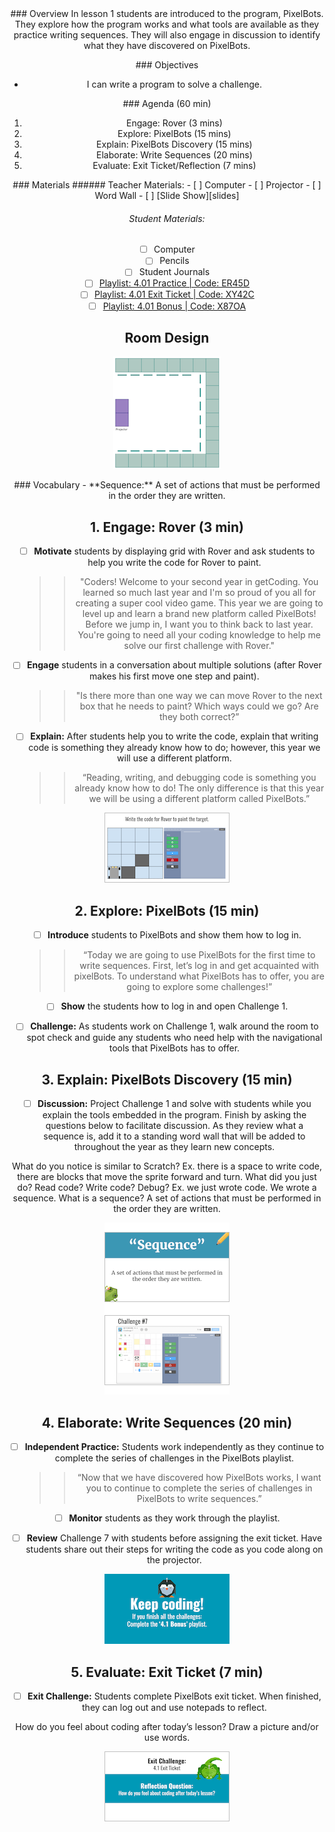 <header class='header' title='Writing Sequences' subtitle='Lesson 01'/>

<notable>
<iconp src='/icons/activity.png'>### Overview</iconp>
In lesson 1 students are introduced to the program, PixelBots. They explore how the program works and what tools are available as they practice writing sequences. They will also engage in discussion to identify what they have discovered on PixelBots.

<iconp src='/icons/objectives.png'>### Objectives</iconp>
- I can write a program to solve a challenge.

<iconp src='/icons/agenda.png'>### Agenda (60 min)</iconp>
1. Engage: Rover (3 mins)
1. Explore: PixelBots (15 mins)
1. Explain: PixelBots Discovery (15 mins)
1. Elaborate: Write Sequences (20 mins)
1. Evaluate: Exit Ticket/Reflection (7 mins)

<note>
<iconp src='/icons/materials.png'>### Materials</iconp>
###### Teacher Materials:
- [ ] Computer
- [ ] Projector
- [ ] Word Wall
- [ ] [Slide Show][slides]

###### Student Materials:
- [ ] Computer
- [ ] Pencils
- [ ] Student Journals
- [ ] [Playlist: 4.01 Practice | Code: ER45D][practice]
- [ ] [Playlist: 4.01 Exit Ticket | Code: XY42C][exit]
- [ ] [Playlist: 4.01 Bonus | Code: X87OA][extension]

</note>

## Room Design
![room](/images/layout-online.png)

<note>
<iconp src='/icons/vocab.png'>### Vocabulary</iconp>
- **Sequence:** A set of actions that must be performed in the order they are written.
</note>

<pagebreak/>

## 1. Engage: Rover (3 min)
- [ ] **Motivate** students by displaying grid with Rover and ask students to help you write the code for Rover to paint.
  >>"Coders! Welcome to your second year in getCoding. You learned so much last year and I'm so proud of you all for creating a super cool video game. This year we are going to level up and learn a brand new platform called PixelBots! Before we jump in, I want you to think back to last year. You're going to need all your coding knowledge to help me solve our first challenge with Rover."

- [ ] **Engage** students in a conversation about multiple solutions (after Rover makes his first move one step and paint).
  >>"Is there more than one way we can move Rover to the next box that he needs to paint? Which ways could we go? Are they both correct?”

- [ ] **Explain:** After students help you to write the code, explain that writing code is something they already know how to do; however, this year we will use a different platform.
  >>“Reading, writing, and debugging code is something you already know how to do! The only difference is that this year we will be using a different platform called PixelBots.”

<note>![engage](./images/engage-1.png)</note>

## 2. Explore: PixelBots (15 min)
- [ ] **Introduce** students to PixelBots and show them how to log in.
  >>“Today we are going to use PixelBots for the first time to write sequences. First, let’s log in and get acquainted with pixelBots. To understand what PixelBots has to offer, you are going to explore some challenges!”

- [ ] **Show** the students how to log in and open Challenge 1.

- [ ] **Challenge:** As students work on Challenge 1, walk around the room to spot check and guide any students who need help with the navigational tools that PixelBots has to offer.

## 3. Explain: PixelBots Discovery (15 min)
- [ ] **Discussion:** Project Challenge 1 and solve with students while you explain the tools embedded in the program. Finish by asking the questions below to facilitate discussion. As they review what a sequence is, add it to a standing word wall that will be added to throughout the year as they learn new concepts.

<iconp type='question'>What do you notice is similar to Scratch?</iconp>
<iconp type='answer'>Ex. there is a space to write code, there are blocks that move the sprite forward and turn.</iconp>
<iconp type='question'>What did you just do? Read code? Write code? Debug?</iconp>
<iconp type='answer'>Ex. we just wrote code. We wrote a sequence.</iconp>
<iconp type='question'>What is a sequence?</iconp>
<iconp type='answer'>A set of actions that must be performed in the order they are written.</iconp>

<note>![explain](./images/explain-1.png)</note>

## 4. Elaborate: Write Sequences (20 min)
- [ ] **Independent Practice:** Students work independently as they continue to complete the series of challenges in the PixelBots playlist.
  >>“Now that we have discovered how PixelBots works, I want you to continue to complete the series of challenges in PixelBots to write sequences.”

- [ ] **Monitor** students as they work through the playlist.

- [ ] **Review** Challenge 7 with students before assigning the exit ticket. Have students share out their steps for writing the code as you code along on the projector.

<note>![elaborate](./images/elaborate-1.png)</note>

## 5. Evaluate: Exit Ticket (7 min)
- [ ] **Exit Challenge:** Students complete PixelBots exit ticket. When finished, they can log out and use notepads to reflect.

<iconp type='question'>How do you feel about coding after today’s lesson? Draw a picture and/or use words.</iconp>

<note>![evaluate](./images/evaluate-1.png)</note>

</notable>

[slides]: https://drive.google.com/open?id=1LDw_R6LVAbm4s47cernAGCY2N6YZIctG58kg86Wcn4s
[practice]: http://www.pixelbots.io/ER45D
[exit]: http://www.pixelbots.io/XY42C
[extension]: http://www.pixelbots.io/X87OA
